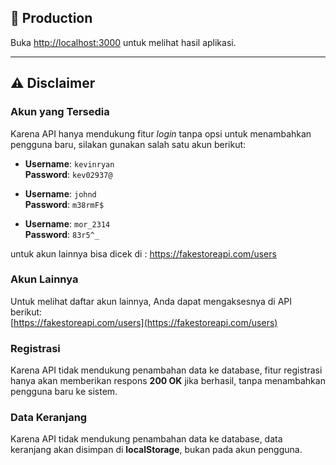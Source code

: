 ## 🚀 Production
Buka [http://localhost:3000](http://localhost:3000) untuk melihat hasil aplikasi.

---

## ⚠️ Disclaimer

### Akun yang Tersedia
Karena API hanya mendukung fitur *login* tanpa opsi untuk menambahkan pengguna baru, silakan gunakan salah satu akun berikut:

- **Username**: `kevinryan`  
  **Password**: `kev02937@`

- **Username**: `johnd`  
  **Password**: `m38rmF$`

- **Username**: `mor_2314`  
  **Password**: `83r5^_`

untuk akun lainnya bisa dicek di : https://fakestoreapi.com/users

### Akun Lainnya
Untuk melihat daftar akun lainnya, Anda dapat mengaksesnya di API berikut:  
[https://fakestoreapi.com/users](https://fakestoreapi.com/users)

### Registrasi
Karena API tidak mendukung penambahan data ke database, fitur registrasi hanya akan memberikan respons **200 OK** jika berhasil, tanpa menambahkan pengguna baru ke sistem.

### Data Keranjang
Karena API tidak mendukung penambahan data ke database, data keranjang akan disimpan di **localStorage**, bukan pada akun pengguna.
